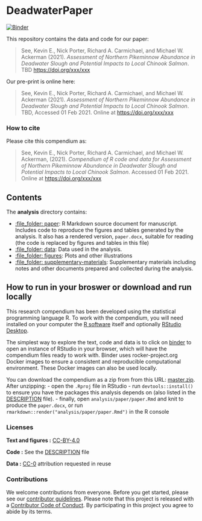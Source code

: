 
<!-- README.md is generated from README.Rmd. Please edit that file -->

# DeadwaterPaper

[![Binder](https://mybinder.org/badge_logo.svg)](https://mybinder.org/v2/gh/BiomarkABS/DeadwaterPaper/master?urlpath=rstudio)

This repository contains the data and code for our paper:

> See, Kevin E., Nick Porter, Richard A. Carmichael, and Michael W.
> Ackerman (2021). *Assessment of Northern Pikeminnow Abundance in
> Deadwater Slough and Potential Impacts to Local Chinook Salmon*. TBD
> <https://doi.org/xxx/xxx>

Our pre-print is online here:

> See, Kevin E., Nick Porter, Richard A. Carmichael, and Michael W.
> Ackerman (2021). *Assessment of Northern Pikeminnow Abundance in
> Deadwater Slough and Potential Impacts to Local Chinook Salmon*. TBD,
> Accessed 01 Feb 2021. Online at <https://doi.org/xxx/xxx>

### How to cite

Please cite this compendium as:

> See, Kevin E., Nick Porter, Richard A. Carmichael, and Michael W.
> Ackerman, (2021). *Compendium of R code and data for Assessment of
> Northern Pikeminnow Abundance in Deadwater Slough and Potential
> Impacts to Local Chinook Salmon*. Accessed 01 Feb 2021. Online at
> <https://doi.org/xxx/xxx>

## Contents

The **analysis** directory contains:

  - [:file\_folder: paper](/analysis/paper): R Markdown source document
    for manuscript. Includes code to reproduce the figures and tables
    generated by the analysis. It also has a rendered version,
    `paper.docx`, suitable for reading (the code is replaced by figures
    and tables in this file)
  - [:file\_folder: data](/analysis/data): Data used in the analysis.
  - [:file\_folder: figures](/analysis/figures): Plots and other
    illustrations
  - [:file\_folder:
    supplementary-materials](/analysis/supplementary-materials):
    Supplementary materials including notes and other documents prepared
    and collected during the analysis.

## How to run in your broswer or download and run locally

This research compendium has been developed using the statistical
programming language R. To work with the compendium, you will need
installed on your computer the [R
software](https://cloud.r-project.org/) itself and optionally [RStudio
Desktop](https://rstudio.com/products/rstudio/download/).

The simplest way to explore the text, code and data is to click on
[binder](https://mybinder.org/v2/gh/BiomarkABS/DeadwaterPaper/master?urlpath=rstudio)
to open an instance of RStudio in your browser, which will have the
compendium files ready to work with. Binder uses rocker-project.org
Docker images to ensure a consistent and reproducible computational
environment. These Docker images can also be used locally.

You can download the compendium as a zip from from this URL:
[master.zip](/archive/master.zip). After unzipping: - open the `.Rproj`
file in RStudio - run `devtools::install()` to ensure you have the
packages this analysis depends on (also listed in the
[DESCRIPTION](/DESCRIPTION) file). - finally, open
`analysis/paper/paper.Rmd` and knit to produce the `paper.docx`, or run
`rmarkdown::render("analysis/paper/paper.Rmd")` in the R console

### Licenses

**Text and figures :**
[CC-BY-4.0](http://creativecommons.org/licenses/by/4.0/)

**Code :** See the [DESCRIPTION](DESCRIPTION) file

**Data :** [CC-0](http://creativecommons.org/publicdomain/zero/1.0/)
attribution requested in reuse

### Contributions

We welcome contributions from everyone. Before you get started, please
see our [contributor guidelines](CONTRIBUTING.md). Please note that this
project is released with a [Contributor Code of Conduct](CONDUCT.md). By
participating in this project you agree to abide by its terms.
